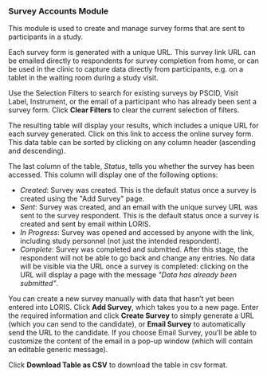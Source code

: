 ### Survey Accounts Module

This module is used to create and manage survey forms that are sent to participants in a study.

Each survey form is generated with a unique URL. This survey link URL can be emailed directly to respondents for survey completion from home, or can be used in the clinic to capture data directly from participants, e.g. on a tablet in the waiting room during a study visit. 

Use the Selection Filters to search for existing surveys by PSCID, Visit Label, Instrument, or the email of a participant who has already been sent a survey form. Click **Clear Filters** to clear the current selection of filters. 

The resulting table will display your results, which includes a unique URL for each survey generated. Click on this link to access the online survey form. This data table can be sorted by clicking on any column header (ascending and descending). 

The last column of the table, *Status*, tells you whether the survey has been accessed. This column will display one of the following options:

* *Created*: Survey was created. This is the default status once a survey is created using the "Add Survey" page.<br>
* *Sent*: Survey was created, and an email with the unique survey URL was sent to the survey respondent. This is the default status once a survey is created and sent by email within LORIS.<br>
* *In Progress*: Survey was opened and accessed by anyone with the link, including study personnel (not just the intended respondent).<br>
* *Complete*: Survey was completed and submitted. After this stage, the respondent will not be able to go back and change any entries. No data will be visible via the URL once a survey is completed: clicking on the URL will display a page with the message *"Data has already been submitted"*.

You can create a new survey manually with data that hasn’t yet been entered into LORIS. Click **Add Survey**, which takes you to a new page. Enter the required information and click **Create Survey** to simply generate a URL (which you can send to the candidate), or **Email Survey** to automatically send the URL to the candidate. If you choose Email Survey, you’ll be able to customize the content of the email in a pop-up window (which will contain an editable generic message). 

Click **Download Table as CSV** to download the table in csv format. 

